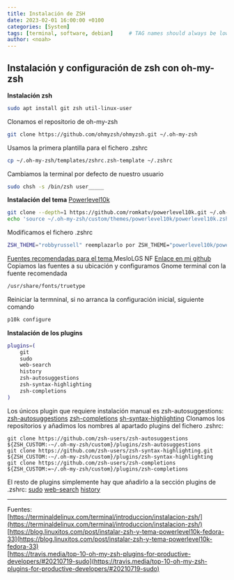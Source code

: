 ```yaml
---
title: Instalación de ZSH
date: 2023-02-01 16:00:00 +0100
categories: [System]
tags: [terminal, software, debian]     # TAG names should always be lowercase
author: <noah>
---
```

## Instalación y configuración de zsh con oh-my-zsh

**Instalación zsh**
``` bash
sudo apt install git zsh util-linux-user
```
Clonamos el repositorio de oh-my-zsh
``` bash
git clone https://github.com/ohmyzsh/ohmyzsh.git ~/.oh-my-zsh
```
Usamos la primera plantilla para el fichero .zshrc
``` bash
cp ~/.oh-my-zsh/templates/zshrc.zsh-template ~/.zshrc
```
Cambiamos la terminal por defecto de nuestro usuario
``` bash
sudo chsh -s /bin/zsh user_____
```
**Instalación del tema** [Powerlevel10k](https://github.com/romkatv/powerlevel10k)
``` bash
git clone --depth=1 https://github.com/romkatv/powerlevel10k.git ~/.oh-my-zsh/custom/themes/powerlevel10k
echo 'source ~/.oh-my-zsh/custom/themes/powerlevel10k/powerlevel10k.zsh-theme' >>~/.zshrc
```
Modificamos el fichero .zshrc
``` bash
ZSH_THEME="robbyrussell" reemplazarlo por ZSH_THEME="powerlevel10k/powerlevel10k"
```
[Fuentes recomendadas para el tema ](https://github.com/romkatv/powerlevel10k#fonts)MesloLGS NF
[Enlace en mi github](/assets/files/fonts_zsh/MesloLGS_NF.zip) 
Copiamos las fuentes a su ubicación y configuramos Gnome terminal con la fuente recomendada
``` bash
/usr/share/fonts/truetype
```
Reiniciar la termninal, si no arranca la configuración inicial, siguiente comando
``` bash
p10k configure
```
**Instalación de los plugins**
``` bash
plugins=(
	git
	sudo
	web-search
	history
	zsh-autosuggestions
	zsh-syntax-highlighting
	zsh-completions
)
```
Los únicos plugin que requiere instalación manual es zsh-autosuggestions:
[zsh-autosuggestions](https://github.com/zsh-users/zsh-autosuggestions/blob/master/INSTALL.md)
[zsh-completions](https://github.com/zsh-users/zsh-completions)
[sh-syntax-highlighting](https://github.com/zsh-users/zsh-syntax-highlighting/blob/master/INSTALL.md)
Clonamos los repositorios y añadimos los nombres al apartado plugins del fichero .zshrc:
```
git clone https://github.com/zsh-users/zsh-autosuggestions ${ZSH_CUSTOM:-~/.oh-my-zsh/custom}/plugins/zsh-autosuggestions
git clone https://github.com/zsh-users/zsh-syntax-highlighting.git ${ZSH_CUSTOM:-~/.oh-my-zsh/custom}/plugins/zsh-syntax-highlighting
git clone https://github.com/zsh-users/zsh-completions ${ZSH_CUSTOM:=~/.oh-my-zsh/custom}/plugins/zsh-completions
```
El resto de plugins simplemente hay que añadirlo a la sección plugins de .zshrc:
[sudo](https://github.com/ohmyzsh/ohmyzsh/tree/master/plugins/sudo)
[web-search](https://github.com/ohmyzsh/ohmyzsh/tree/master/plugins/web-search)
[history](https://github.com/ohmyzsh/ohmyzsh/tree/master/plugins/history)

***
Fuentes:  
[https://terminaldelinux.com/terminal/introduccion/instalacion-zsh/](https://terminaldelinux.com/terminal/introduccion/instalacion-zsh/)   
[https://blog.linuxitos.com/post/instalar-zsh-y-tema-powerlevel10k-fedora-33](https://blog.linuxitos.com/post/instalar-zsh-y-tema-powerlevel10k-fedora-33)  
[https://travis.media/top-10-oh-my-zsh-plugins-for-productive-developers/#20210719-sudo](https://travis.media/top-10-oh-my-zsh-plugins-for-productive-developers/#20210719-sudo)

